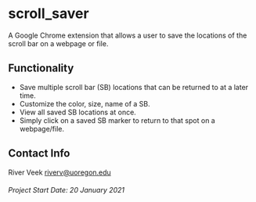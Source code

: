 # scroll_saver
A Google Chrome extension that allows a user to save the locations of the scroll bar on a webpage or file.

## Functionality
- Save multiple scroll bar (SB) locations that can be returned to at a later time.
- Customize the color, size, name of a SB.
- View all saved SB locations at once.
- Simply click on a saved SB marker to return to that spot on a webpage/file.

## Contact Info
River Veek
riverv@uoregon.edu

###### Project Start Date: 20 January 2021
